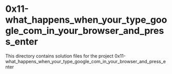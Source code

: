 # 0x11-what_happens_when_your_type_google_com_in_your_browser_and_press_enter

This directory contains solution files for the project 0x11-what_happens_when_your_type_google_com_in_your_browser_and_press_enter
